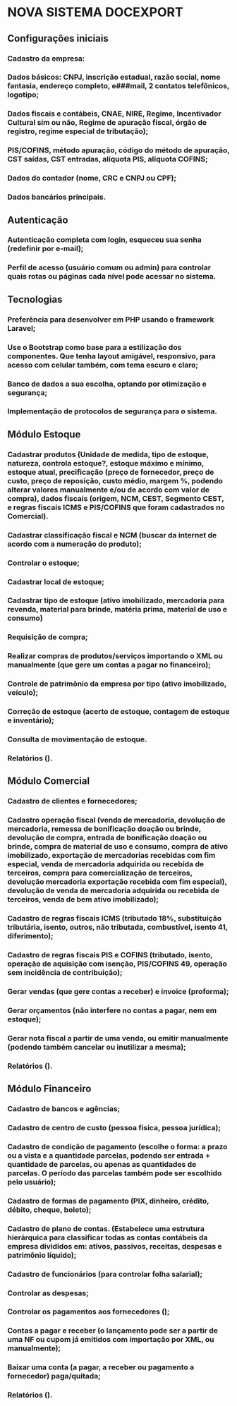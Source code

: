 # NOVA SISTEMA DOCEXPORT

## Configurações iniciais
### Cadastro da empresa:
### Dados básicos: CNPJ, inscrição estadual, razão social, nome fantasia, endereço completo, e###mail, 2 contatos telefônicos, logotipo;
### Dados fiscais e contábeis, CNAE, NIRE, Regime, Incentivador Cultural sim ou não, Regime de apuração fiscal, órgão de registro, regime especial de tributação);
### PIS/COFINS, método apuração, código do método de apuração, CST saídas, CST entradas, alíquota PIS, alíquota COFINS; 
### Dados do contador (nome, CRC e CNPJ ou CPF);
### Dados bancários principais.


## Autenticação
### Autenticação completa com login, esqueceu sua senha (redefinir por e-mail);
### Perfil de acesso (usuário comum ou admin) para controlar quais rotas ou páginas cada nível pode acessar no sistema. 

## Tecnologias
### Preferência para desenvolver em PHP usando o framework Laravel;
### Use o Bootstrap como base para a estilização dos componentes. Que tenha layout amigável, responsivo, para acesso com celular também, com tema escuro e claro;
### Banco de dados a sua escolha, optando por otimização e segurança;
### Implementação de protocolos de segurança para o sistema.

## Módulo Estoque
### Cadastrar produtos (Unidade de medida, tipo de estoque, natureza, controla estoque?, estoque máximo e mínimo, estoque atual, precificação (preço de fornecedor, preço de custo, preço de reposição, custo médio, margem %, podendo alterar valores manualmente e/ou de acordo com valor de compra), dados fiscais (origem, NCM, CEST, Segmento CEST, e regras fiscais ICMS e PIS/COFINS que foram cadastrados no Comercial).
### Cadastrar classificação fiscal e NCM (buscar da internet de acordo com a numeração do produto);
### Controlar o estoque;
### Cadastrar local de estoque;
### Cadastrar tipo de estoque (ativo imobilizado, mercadoria para revenda, material para brinde, matéria prima, material de uso e consumo)
### Requisição de compra;
### Realizar compras de produtos/serviços importando o XML ou manualmente (que gere um contas a pagar no financeiro); 
### Controle de patrimônio da empresa por tipo (ativo imobilizado, veículo);
### Correção de estoque (acerto de estoque, contagem de estoque e inventário);
### Consulta de movimentação de estoque.
### Relatórios ().

## Módulo Comercial
### Cadastro de clientes e fornecedores;
### Cadastro operação fiscal (venda de mercadoria, devolução de mercadoria, remessa de bonificação doação ou brinde, devolução de compra, entrada de bonificação doação ou brinde, compra de material de uso e consumo, compra de ativo imobilizado, exportação de mercadorias recebidas com fim especial, venda de mercadoria adquirida ou recebida de terceiros, compra para comercialização de terceiros, devolução mercadoria exportação recebida com fim especial), devolução de venda de mercadoria adquirida ou recebida de terceiros, venda de bem ativo imobilizado);
### Cadastro de regras fiscais ICMS (tributado 18%, substituição tributária, isento, outros, não tributada, combustível, isento 41, diferimento);
### Cadastro de regras fiscais PIS e COFINS (tributado, isento, operação de aquisição com isenção, PIS/COFINS 49, operação sem incidência de contribuição);
### Gerar vendas (que gere contas a receber) e invoice (proforma);
### Gerar orçamentos (não interfere no contas a pagar, nem em estoque);
### Gerar nota fiscal a partir de uma venda, ou emitir manualmente (podendo também cancelar ou inutilizar a mesma);
### Relatórios ().

## Módulo Financeiro
### Cadastro de bancos e agências;
### Cadastro de centro de custo (pessoa física, pessoa jurídica);
### Cadastro de condição de pagamento (escolhe o forma: a prazo ou a vista e a quantidade parcelas, podendo ser entrada + quantidade de parcelas, ou apenas as quantidades de parcelas. O período das parcelas também pode ser escolhido pelo usuário);
### Cadastro de formas de pagamento (PIX, dinheiro, crédito, débito, cheque, boleto);
### Cadastro de plano de contas. (Estabelece uma estrutura hierárquica para classificar todas as contas contábeis da empresa divididos em: ativos, passivos, receitas, despesas e patrimônio líquido);
### Cadastro de funcionários (para controlar folha salarial);
### Controlar as despesas;
### Controlar os pagamentos aos fornecedores ();
### Contas a pagar e receber (o lançamento pode ser a partir de uma NF ou cupom já emitidos com importação por XML, ou manualmente);
### Baixar uma conta (a pagar, a receber ou pagamento a fornecedor) paga/quitada;
### Relatórios ().
